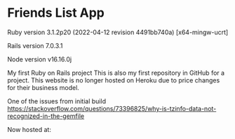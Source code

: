 # Friends List App

Ruby version 3.1.2p20 (2022-04-12 revision 4491bb740a) [x64-mingw-ucrt]

Rails version 7.0.3.1

Node version v16.16.0j

My first Ruby on Rails project
This is also my first repository in GitHub for a project.
This website is no longer hosted on Heroku due to price changes for their business model.

One of the issues from initial build
https://stackoverflow.com/questions/73396825/why-is-tzinfo-data-not-recognized-in-the-gemfile

Now hosted at: 
